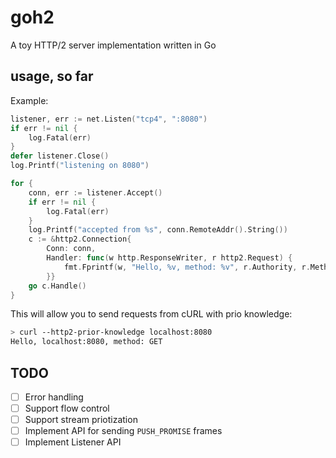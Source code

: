 # goh2

A toy HTTP/2 server implementation written in Go

## usage, so far

Example:
```go
listener, err := net.Listen("tcp4", ":8080")
if err != nil {
    log.Fatal(err)
}
defer listener.Close()
log.Printf("listening on 8080")

for {
    conn, err := listener.Accept()
    if err != nil {
        log.Fatal(err)
    }
    log.Printf("accepted from %s", conn.RemoteAddr().String())
    c := &http2.Connection{
        Conn: conn,
        Handler: func(w http.ResponseWriter, r http2.Request) {
            fmt.Fprintf(w, "Hello, %v, method: %v", r.Authority, r.Method)
        }}
    go c.Handle()
}
```

This will allow you to send requests from cURL with prio knowledge:

```sh
> curl --http2-prior-knowledge localhost:8080
Hello, localhost:8080, method: GET
```

## TODO

- [ ] Error handling
- [ ] Support flow control
- [ ] Support stream priotization
- [ ] Implement API for sending `PUSH_PROMISE` frames
- [ ] Implement Listener API